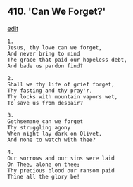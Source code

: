 
## 410.  'Can We Forget?'
[edit](https://docs.google.com/document/d/1g3adEbfIHh1gv0rbVU39FaDLMyR3Iqp4/edit?mode=html)



    1.
    Jesus, thy love can we forget,
    And never bring to mind
    The grace that paid our hopeless debt,
    And bade us pardon find?

    2.
    Shall we thy life of grief forget,
    Thy fasting and thy pray'r,
    Thy locks with mountain vapors wet,
    To save us from despair?

    3.
    Gethsemane can we forget
    Thy struggling agony
    When night lay dark on Olivet,
    And none to watch with thee?

    4.
    Our sorrows and our sins were laid
    On Thee, alone on thee;
    Thy precious blood our ransom paid
    Thine all the glory be!
